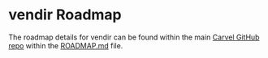 # vendir Roadmap
The roadmap details for vendir can be found within the main [Carvel GitHub repo](https://github.com/carvel-dev/carvel) within the [ROADMAP.md](https://github.com/carvel-dev/carvel/blob/develop/ROADMAP.md) file.
